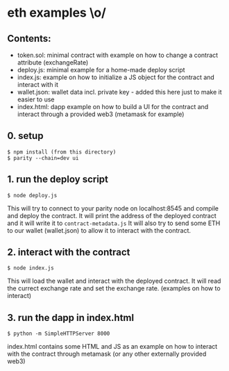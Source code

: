 # eth examples \o/

## Contents: 


* token.sol: minimal contract with example on how to change a contract attribute (exchangeRate)
* deploy.js: minimal example for a home-made deploy script
* index.js: example on how to initialize a JS object for the contract and interact with it
* wallet.json: wallet data incl. private key - added this here just to make it easier to use
* index.html: dapp example on how to build a UI for the contract and interact through a provided web3 (metamask for example)

## 0. setup

    $ npm install (from this directory)
    $ parity --chain=dev ui

## 1. run the deploy script

    $ node deploy.js

This will try to connect to your parity node on localhost:8545 and compile and deploy the contract. 
It will print the address of the deployed contract and it will write it to `contract-metadata.js`
It will also try to send some ETH to our wallet (wallet.json) to allow it to interact with the contract.


## 2. interact with the contract

    $ node index.js

This will load the wallet and interact with the deployed contract. It will read the currect exchange rate and set the exchange rate. (examples on how to interact)

## 3. run the dapp in index.html

    $ python -m SimpleHTTPServer 8000

index.html contains some HTML and JS as an example on how to interact with the contract through metamask (or any other externally provided web3)
